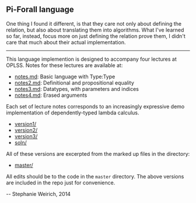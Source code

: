Pi-Forall language
------------------

One thing I found it different, is that they care not only about defining the relation, but also about translating them into algorithms. What I've learned so far, instead, focus more on just defining the relation prove them, I didn't care that much about their actual implementation.

---

This language implemention is designed to accompany four lectures at
OPLSS. Notes for these lectures are available at:

- [notes.md](notes.md):    Basic language with Type:Type 
- [notes2.md](notes2.md):  Definitional and propositional equality
- [notes3.md](notes3.md):  Datatypes, with parameters and indices
- [notes4.md](notes4.md):  Erased arguments

Each set of lecture notes corresponds to an increasingly expressive demo
implementation of dependently-typed lambda calculus.

- [version1/](version1/)  
- [version2/](version2/)  
- [version3/](version3/)  
- [soln/](soln/)          

All of these versions are excerpted from the marked up files in the directory:

- [master/](master/)

All edits should be to the code in the `master` directory. The above versions
are included in the repo just for convenience.

--
Stephanie Weirich, 2014
